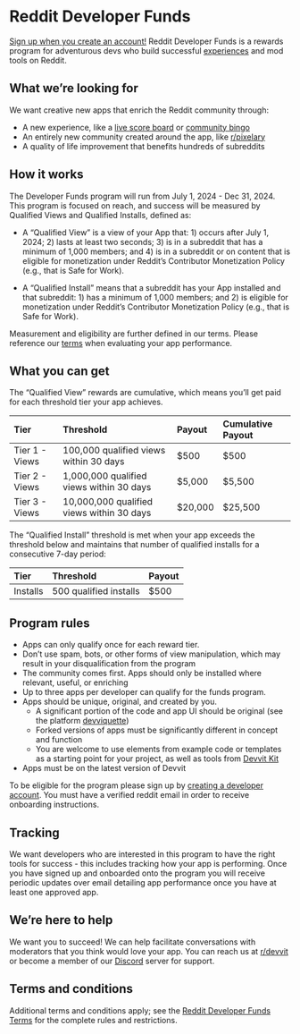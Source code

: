 # Reddit Developer Funds

[Sign up when you create an account!](https://developers.reddit.com/create-account) Reddit Developer Funds is a rewards program for adventurous devs who build successful [experiences](https://developers.reddit.com/docs/experiences) and mod tools on Reddit.

## What we’re looking for

We want creative new apps that enrich the Reddit community through:

- A new experience, like a [live score board](https://developers.reddit.com/docs/showcase/apps#live-scores) or [community bingo](https://developers.reddit.com/docs/showcase/apps#bingo)
- An entirely new community created around the app, like [r/pixelary](https://www.reddit.com/r/Pixelary/)
- A quality of life improvement that benefits hundreds of subreddits

## How it works

The Developer Funds program will run from July 1, 2024 - Dec 31, 2024. This program is focused on reach, and success will be measured by Qualified Views and Qualified Installs, defined as:

- A “Qualified View” is a view of your App that: 1) occurs after July 1, 2024; 2) lasts at least two seconds; 3) is in a subreddit that has a minimum of 1,000 members; and 4) is in a subreddit or on content that is eligible for monetization under Reddit’s Contributor Monetization Policy (e.g., that is Safe for Work).

- A “Qualified Install” means that a subreddit has your App installed and that subreddit: 1) has a minimum of 1,000 members; and 2) is eligible for monetization under Reddit’s Contributor Monetization Policy (e.g., that is Safe for Work).

Measurement and eligibility are further defined in our terms. Please reference our [terms](https://support.reddithelp.com/hc/en-us/articles/27958169342996) when evaluating your app performance.

## What you can get

The “Qualified View” rewards are cumulative, which means you’ll get paid for each threshold tier your app achieves.

| Tier           | Threshold                                 | Payout  | Cumulative Payout |
| :------------- | :---------------------------------------- | :------ | :---------------- |
| Tier 1 - Views | 100,000 qualified views within 30 days    | $500    | $500              |
| Tier 2 - Views | 1,000,000 qualified views within 30 days  | $5,000  | $5,500            |
| Tier 3 - Views | 10,000,000 qualified views within 30 days | $20,000 | $25,500           |

The “Qualified Install” threshold is met when your app exceeds the threshold below and maintains that number of qualified installs for a consecutive 7-day period:

| Tier     | Threshold              | Payout |
| :------- | :--------------------- | :----- |
| Installs | 500 qualified installs | $500   |

## Program rules

- Apps can only qualify once for each reward tier.
- Don’t use spam, bots, or other forms of view manipulation, which may result in your disqualification from the program
- The community comes first. Apps should only be installed where relevant, useful, or enriching
- Up to three apps per developer can qualify for the funds program.
- Apps should be unique, original, and created by you.
  - A significant portion of the code and app UI should be original (see the platform [devviquette](https://developers.reddit.com/docs/guidelines))
  - Forked versions of apps must be significantly different in concept and function
  - You are welcome to use elements from example code or templates as a starting point for your project, as well as tools from [Devvit Kit](https://github.com/reddit/devvit-kit)
- Apps must be on the latest version of Devvit

To be eligible for the program please sign up by [creating a developer account](https://developers.reddit.com/create-account). You must have a verified reddit email in order to receive onboarding instructions.

## Tracking

We want developers who are interested in this program to have the right tools for success - this includes tracking how your app is performing. Once you have signed up and onboarded onto the program you will receive periodic updates over email detailing app performance once you have at least one approved app.

## We’re here to help

We want you to succeed! We can help facilitate conversations with moderators that you think would love your app. You can reach us at [r/devvit](https://www.reddit.com/r/devvit/) or become a member of our [Discord](https://discord.com/invite/R7yu2wh9Qz) server for support.

## Terms and conditions

Additional terms and conditions apply; see the [Reddit Developer Funds Terms](https://support.reddithelp.com/hc/en-us/articles/27958169342996) for the complete rules and restrictions.
